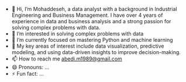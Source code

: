 - 👋 Hi, I’m Mohaddeseh, a data analyst with a background in Industrial Engineering and Business Management. I have over 4 years of experience in data and business analysis and a strong passion for solving complex problems with data.
- 👀 I’m interested in solving complex problems with data
- 🌱 I’m currently focused on mastering Python and machine learning
- 💞️ My key areas of interest include data visualization, predictive modeling, and using data-driven insights to improve decision-making.
- 📫 How to reach me abedi.m1989@gmail.com
- 😄 Pronouns: ...
- ⚡ Fun fact: ...

<!---
MohaddesehAbedi/MohaddesehAbedi is a ✨ special ✨ repository because its `README.md` (this file) appears on your GitHub profile.
You can click the Preview link to take a look at your changes.
--->
